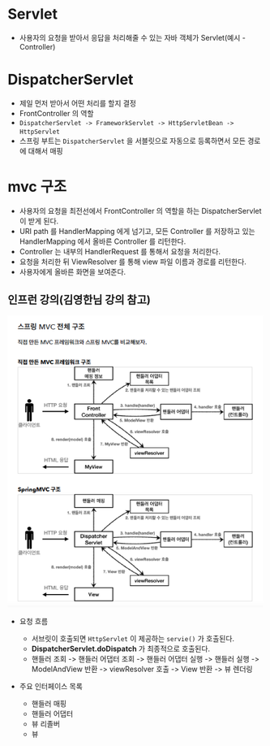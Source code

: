 # Servlet
- 사용자의 요청을 받아서 응답을 처리해줄 수 있는 자바 객체가 Servlet(예시 - Controller)


# DispatcherServlet
- 제일 먼저 받아서 어떤 처리를 할지 결정
- FrontController 의 역할
- `DispatcherServlet -> FrameworkServlet -> HttpServletBean -> HttpServlet`
- 스프링 부트는 `DispatcherServlet` 을 서블릿으로 자동으로 등록하면서 모든 경로에 대해서 매핑

# mvc 구조
- 사용자의 요청을 최전선에서 FrontController 의 역할을 하는 DispatcherServlet 이 받게 된다.
- URI path 를 HandlerMapping 에게 넘기고, 모든 Controller 를 저장하고 있는 HandlerMapping 에서 올바른 Controller 를 리턴한다. 
- Controller 는 내부의 HandlerRequest 를 통해서 요청을 처리한다. 
- 요청을 처리한 뒤 ViewResolver 를 통해 view 파일 이름과 경로를 리턴한다.
- 사용자에게 올바른 화면을 보여준다.

## 인프런 강의(김영한님 강의 참고)
![MVC 구조](https://github.com/parkje0927/TIL/blob/main/Spring/mvc/mvc.png)

- 요청 흐름
	- 서브릿이 호출되면 `HttpServlet` 이 제공하는 `servie()` 가 호출된다.
	- **DispatcherServlet.doDispatch** 가 최종적으로 호출된다.
	- 핸들러 조회 -> 핸들러 어댑터 조회 -> 핸들러 어댑터 실행 -> 핸들러 실행 -> ModelAndView 반환 -> viewResolver 호출 -> View 반환 -> 뷰 렌더링 

- 주요 인터페이스 목록
	- 핸들러 매핑
	- 핸들러 어댑터
	- 뷰 리졸버
	- 뷰

